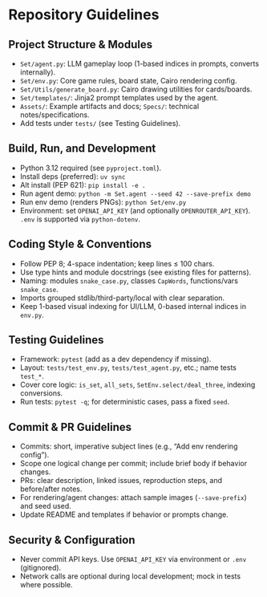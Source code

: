 # Repository Guidelines

## Project Structure & Modules
- `Set/agent.py`: LLM gameplay loop (1-based indices in prompts, converts internally).
- `Set/env.py`: Core game rules, board state, Cairo rendering config.
- `Set/Utils/generate_board.py`: Cairo drawing utilities for cards/boards.
- `Set/templates/`: Jinja2 prompt templates used by the agent.
- `Assets/`: Example artifacts and docs; `Specs/`: technical notes/specifications.
- Add tests under `tests/` (see Testing Guidelines).

## Build, Run, and Development
- Python 3.12 required (see `pyproject.toml`).
- Install deps (preferred): `uv sync`
- Alt install (PEP 621): `pip install -e .`
- Run agent demo: `python -m Set.agent --seed 42 --save-prefix demo`
- Run env demo (renders PNGs): `python Set/env.py`
- Environment: set `OPENAI_API_KEY` (and optionally `OPENROUTER_API_KEY`). `.env` is supported via `python-dotenv`.

## Coding Style & Conventions
- Follow PEP 8; 4-space indentation; keep lines ≤ 100 chars.
- Use type hints and module docstrings (see existing files for patterns).
- Naming: modules `snake_case.py`, classes `CapWords`, functions/vars `snake_case`.
- Imports grouped stdlib/third-party/local with clear separation.
- Keep 1-based visual indexing for UI/LLM, 0-based internal indices in `env.py`.

## Testing Guidelines
- Framework: `pytest` (add as a dev dependency if missing).
- Layout: `tests/test_env.py`, `tests/test_agent.py`, etc.; name tests `test_*`.
- Cover core logic: `is_set`, `all_sets`, `SetEnv.select/deal_three`, indexing conversions.
- Run tests: `pytest -q`; for deterministic cases, pass a fixed `seed`.

## Commit & PR Guidelines
- Commits: short, imperative subject lines (e.g., “Add env rendering config”).
- Scope one logical change per commit; include brief body if behavior changes.
- PRs: clear description, linked issues, reproduction steps, and before/after notes.
- For rendering/agent changes: attach sample images (`--save-prefix`) and seed used.
- Update README and templates if behavior or prompts change.

## Security & Configuration
- Never commit API keys. Use `OPENAI_API_KEY` via environment or `.env` (gitignored).
- Network calls are optional during local development; mock in tests where possible.
